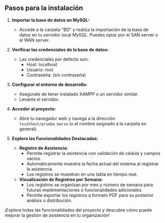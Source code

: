 
## Pasos para la instalación

1. **Importar la base de datos en MySQL:**
   - Accede a la carpeta "BD" y realiza la importación de la base de datos en tu servidor local MySQL. Puedes optar por el SAN server o el WAN server.

2. **Verificar las credenciales de la base de datos:**
   - Las credenciales por defecto son:
     - Host: localhost
     - Usuario: root
     - Contraseña: (sin contraseña)

3. **Configurar el entorno de desarrollo:**
   - Asegúrate de tener instalado XAMPP o un servidor similar.
   - Levanta el servidor.

4. **Acceder al proyecto:**
   - Abre tu navegador web y navega a la dirección `localhost/prueba_marzo` (o el nombre asignado a la carpeta en general).

5. **Explora las Funcionalidades Destacadas:**
   - **Registro de Asistencia:**
     - Permite registrar la asistencia con validación de cédula y campos vacíos.
     - Automáticamente muestra la fecha actual del sistema al registrar la asistencia.
     - Los registros se muestran en una tabla en tiempo real.
   - **Visualización de Registros por Semana:**
     - Los registros se organizan por mes y número de semana para futuras implementaciones o funcionalidades adicionales.
     - Permite exportar los registros a formato PDF para su posterior análisis o distribución.

¡Explora todas las funcionalidades del proyecto y descubre cómo puede mejorar la gestión de asistencia en tu organización!


